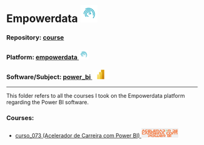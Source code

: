 # Empowerdata   <img src="https://github.com/PedroHeeger/main/blob/main/0-aux/logos/plataforma/empowerdata.jpg" alt="empowerdata" width="auto" height="45">

### Repository: [course](../../)
### Platform: <a href="../">empowerdata   <img src="https://github.com/PedroHeeger/main/blob/main/0-aux/logos/plataforma/empowerdata.jpg" alt="empowerdata" width="auto" height="25"></a>
### Software/Subject: <a href="./">power_bi   <img src="https://github.com/PedroHeeger/main/blob/main/0-aux/logos/software/microsoft_powerbi.png" alt="power_bi" width="auto" height="25"></a>

---

This folder refers to all the courses I took on the Empowerdata platform regarding the Power BI software.

### Courses:
- <a href="./curso_073">curso_073 (Acelerador de Carreira com Power BI)   <img src="./curso_073/0-aux/logo_course.png" alt="curso_073" width="auto" height="25"></a>